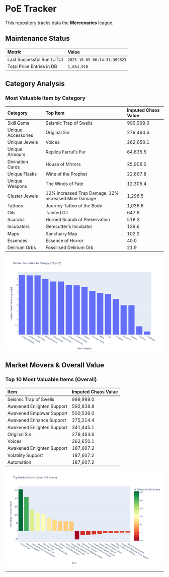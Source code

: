 # PoE Tracker

This repository tracks data the **Mercenaries** league.

## Maintenance Status

<!-- START_MAINTENANCE -->
| Metric | Value |
|:---|:---|
| Last Successful Run (UTC) | `2025-10-09 06:14:31.369823` |
| Total Price Entries in DB | `1,684,918` |

<!-- END_MAINTENANCE -->

## Category Analysis

<!-- START_CATEGORY_ANALYSIS -->
### Most Valuable Item by Category
| Category | Top Item | Imputed Chaos Value |
| :--- | :--- | :--- |
| Skill Gems | Seismic Trap of Swells | 999,999.0 |
| Unique Accessories | Original Sin | 279,464.6 |
| Unique Jewels | Voices | 262,650.1 |
| Unique Armours | Replica Farrul's Fur | 64,635.5 |
| Divination Cards | House of Mirrors | 25,906.0 |
| Unique Flasks | Wine of the Prophet | 22,667.8 |
| Unique Weapons | The Winds of Fate | 12,305.4 |
| Cluster Jewels | 12% increased Trap Damage, 12% increased Mine Damage | 1,296.5 |
| Tattoos | Journey Tattoo of the Body | 1,036.6 |
| Oils | Tainted Oil | 647.9 |
| Scarabs | Horned Scarab of Preservation | 518.3 |
| Incubators | Gemcutter's Incubator | 129.6 |
| Maps | Sanctuary Map | 102.2 |
| Essences | Essence of Horror | 40.0 |
| Delirium Orbs | Fossilised Delirium Orb | 21.9 |


![Category Analysis Chart](charts/category_analysis.png)
<!-- END_CATEGORY_ANALYSIS -->

## Market Movers & Overall Value

<!-- START_ANALYSIS -->
### Top 10 Most Valuable Items (Overall)
| Item | Imputed Chaos Value |
| :--- | :--- |
| Seismic Trap of Swells | 999,999.0 |
| Awakened Enlighten Support | 592,838.8 |
| Awakened Empower Support | 500,536.0 |
| Awakened Enhance Support | 375,214.4 |
| Awakened Enlighten Support | 341,445.1 |
| Original Sin | 279,464.6 |
| Voices | 262,650.1 |
| Awakened Enlighten Support | 187,607.2 |
| Volatility Support | 187,607.2 |
| Automation | 187,607.2 |


![Market Movers Chart](charts/market_movers.png)
<!-- END_ANALYSIS -->

---
